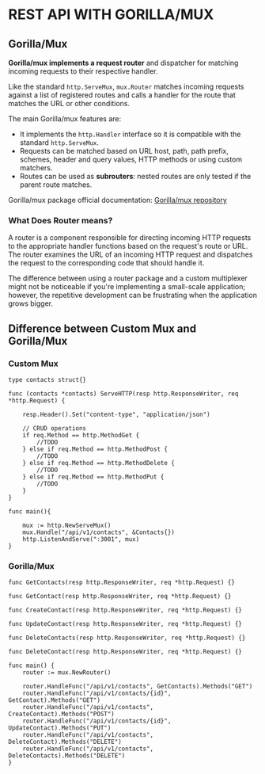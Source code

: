 # REST API WITH GORILLA/MUX

## Gorilla/Mux

**Gorilla/mux implements a request router** and dispatcher for matching incoming requests to their respective handler.

Like the standard `http.ServeMux`, `mux.Router` matches incoming requests against a list of registered routes and calls a handler for the route that matches the URL or other conditions. 

The main Gorilla/mux features are:

- It implements the `http.Handler` interface so it is compatible with the standard `http.ServeMux`.
- Requests can be matched based on URL host, path, path prefix, schemes, header and query values, HTTP methods or using custom matchers.
- Routes can be used as **subrouters**: nested routes are only tested if the parent route matches.

Gorilla/mux package official documentation: [Gorilla/mux repository](https://github.com/gorilla/mux?tab=readme-ov-file)

### What Does Router means?

A router is a component responsible for directing incoming HTTP requests to the appropriate handler functions based on the request's route or URL. The router examines the URL of an incoming HTTP request and dispatches the request to the corresponding code that should handle it.

The difference between using a router package and a custom multiplexer might not be noticeable if you're implementing a small-scale application; however, the repetitive development can be frustrating when the application grows bigger.

## Difference between Custom Mux and Gorilla/Mux

### Custom Mux

```
type contacts struct{}

func (contacts *contacts) ServeHTTP(resp http.ResponseWriter, req *http.Request) {

	resp.Header().Set("content-type", "application/json")

	// CRUD operations
	if req.Method == http.MethodGet {
		//TODO
	} else if req.Method == http.MethodPost {
		//TODO
	} else if req.Method == http.MethodDelete {
		//TODO
	} else if req.Method == http.MethodPut {
		//TODO
	}
}

func main(){

    mux := http.NewServeMux()
	mux.Handle("/api/v1/contacts", &Contacts{})
    http.ListenAndServe(":3001", mux)
}
```

### Gorilla/Mux

```
func GetContacts(resp http.ResponseWriter, req *http.Request) {}

func GetContact(resp http.ResponseWriter, req *http.Request) {}

func CreateContact(resp http.ResponseWriter, req *http.Request) {}

func UpdateContact(resp http.ResponseWriter, req *http.Request) {}

func DeleteContacts(resp http.ResponseWriter, req *http.Request) {}

func DeleteContact(resp http.ResponseWriter, req *http.Request) {}

func main() {
	router := mux.NewRouter()

	router.HandleFunc("/api/v1/contacts", GetContacts).Methods("GET")
	router.HandleFunc("/api/v1/contacts/{id}", GetContact).Methods("GET")
	router.HandleFunc("/api/v1/contacts", CreateContact).Methods("POST")
	router.HandleFunc("/api/v1/contacts/{id}", UpdateContact).Methods("PUT")
	router.HandleFunc("/api/v1/contacts", DeleteContact).Methods("DELETE")
	router.HandleFunc("/api/v1/contacts", DeleteContacts).Methods("DELETE")
}
```